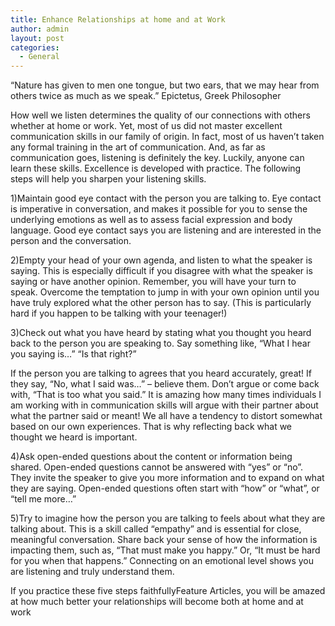 ```yaml
---
title: Enhance Relationships at home and at Work
author: admin
layout: post
categories:
  - General
---
```

“Nature has given to men one tongue, but two ears, that we may hear from others twice as much as we speak.” Epictetus, Greek Philosopher

How well we listen determines the quality of our connections with others whether at home or work. Yet, most of us did not master excellent communication skills in our family of origin. In fact, most of us haven’t taken any formal training in the art of communication. And, as far as communication goes, listening is definitely the key. Luckily, anyone can learn these skills. Excellence is developed with practice. The following steps will help you sharpen your listening skills.

1)Maintain good eye contact with the person you are talking to. Eye contact is imperative in conversation, and makes it possible for you to sense the underlying emotions as well as to assess facial expression and body language. Good eye contact says you are listening and are interested in the person and the conversation.

2)Empty your head of your own agenda, and listen to what the speaker is saying. This is especially difficult if you disagree with what the speaker is saying or have another opinion. Remember, you will have your turn to speak. Overcome the temptation to jump in with your own opinion until you have truly explored what the other person has to say. (This is particularly hard if you happen to be talking with your teenager!)

3)Check out what you have heard by stating what you thought you heard back to the person you are speaking to. Say something like, “What I hear you saying is…” “Is that right?” 

If the person you are talking to agrees that you heard accurately, great! If they say, “No, what I said was…” – believe them. Don’t argue or come back with, “That is too what you said.” It is amazing how many times individuals I am working with in communication skills will argue with their partner about what the partner said or meant! We all have a tendency to distort somewhat based on our own experiences. That is why reflecting back what we thought we heard is important. 

4)Ask open-ended questions about the content or information being shared. Open-ended questions cannot be answered with “yes” or “no”. They invite the speaker to give you more information and to expand on what they are saying. Open-ended questions often start with “how” or “what”, or “tell me more…”

5)Try to imagine how the person you are talking to feels about what they are talking about. This is a skill called “empathy” and is essential for close, meaningful conversation. Share back your sense of how the information is impacting them, such as, “That must make you happy.” Or, “It must be hard for you when that happens.” Connecting on an emotional level shows you are listening and truly understand them.

If you practice these five steps faithfullyFeature Articles, you will be amazed at how much better your relationships will become both at home and at work
